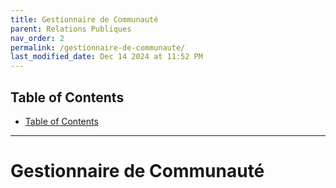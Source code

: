 ```yaml
---
title: Gestionnaire de Communauté
parent: Relations Publiques
nav_order: 2
permalink: /gestionnaire-de-communaute/
last_modified_date: Dec 14 2024 at 11:52 PM
---
```


## Table of Contents
- [Table of Contents](#table-of-contents)

---

# Gestionnaire de Communauté


